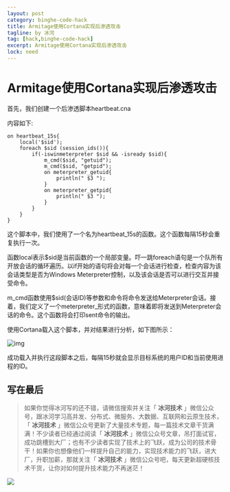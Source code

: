 ```yaml
---
layout: post
category: binghe-code-hack
title: Armitage使用Cortana实现后渗透攻击
tagline: by 冰河
tag: [hack,binghe-code-hack]
excerpt: Armitage使用Cortana实现后渗透攻击
lock: need
---
```


# Armitage使用Cortana实现后渗透攻击

首先，我们创建一个后渗透脚本heartbeat.cna

内容如下:

```
on heartbeat_15s{
    local('$sid');
    foreach $sid (session_ids()){
        if(-iswinmeterpreter $sid && -isready $sid){
            m_cmd($sid, "getuid");
            m_cmd($sid, "getpid");
            on meterpreter_getuid{
                println(" $3 ");
            }
            on meterpreter_getpid{
                println(" $3 ");
            }
        }
    }
}
```

这个脚本中，我们使用了一个名为heartbeat_15s的函数。这个函数每隔15秒会重复执行一次。

函数local表示$sid是当前函数的一个局部变量。吓一跳foreach语句是一个队所有开放会话的循环遍历。以if开始的语句将会对每一个会话进行检查，检查内容为该会话类型是否为Windows Meterpreter控制，以及该会话是否可以进行交互并接受命令。

m_cmd函数使用$sid(会话ID)等参数和命令将命令发送给Meterpreter会话。接着，我们定义了一个meterpreter_形式的函数，意味着即将发送到Meterpreter会话的命令。这个函数将会打印sent命令的输出。

使用Cortana载入这个脚本，并对结果进行分析，如下图所示：

![img](https://img-blog.csdnimg.cn/20190128211935380.png)

成功载入并执行这段脚本之后，每隔15秒就会显示目标系统的用户ID和当前使用进程的ID。

## 写在最后

> 如果你觉得冰河写的还不错，请微信搜索并关注「 **冰河技术** 」微信公众号，跟冰河学习高并发、分布式、微服务、大数据、互联网和云原生技术，「 **冰河技术** 」微信公众号更新了大量技术专题，每一篇技术文章干货满满！不少读者已经通过阅读「 **冰河技术** 」微信公众号文章，吊打面试官，成功跳槽到大厂；也有不少读者实现了技术上的飞跃，成为公司的技术骨干！如果你也想像他们一样提升自己的能力，实现技术能力的飞跃，进大厂，升职加薪，那就关注「 **冰河技术** 」微信公众号吧，每天更新超硬核技术干货，让你对如何提升技术能力不再迷茫！


![](https://img-blog.csdnimg.cn/20200906013715889.png)